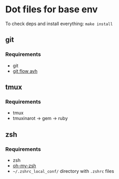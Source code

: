 # Dot files for base env

To check deps and install everything: `make install`

##  git

### Requirements

* git
* [git flow avh]


## tmux

### Requirements

* tmux
* tmuxinarot -> gem -> ruby


## zsh

### Requirements

* zsh
* [oh-my-zsh]
* `~/.zshrc_local_conf/` directory with `.zshrc` files


[git flow avh]: https://github.com/petervanderdoes/gitflow-avh
[oh-my-zsh]: https://github.com/robbyrussell/oh-my-zsh
